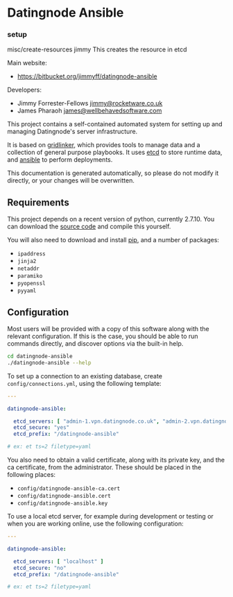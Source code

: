 # Datingnode Ansible


### setup

misc/create-resources jimmy
This creates the resource in etcd


Main website:

* https://bitbucket.org/jimmyff/datingnode-ansible

Developers:

* Jimmy Forrester-Fellows <jimmy@rocketware.co.uk>
* James Pharaoh <james@wellbehavedsoftware.com>

This project contains a self-contained automated system for setting up and
managing Datingnode's server infrastructure.

It is based on [gridlinker](https://github.com/wellbehavedsoftware/gridlinker),
which provides tools to manage data and a collection of general purpose
playbooks. It uses [etcd](https://github.com/coreos/etcd) to store runtime data,
and [ansible](https://github.com/ansible/ansible) to perform deployments.

This documentation is generated automatically, so please do not modify it
directly, or your changes will be overwritten.

## Requirements

This project depends on a recent version of python, currently 2.7.10. You can
download the [source code](https://www.python.org/downloads/) and compile this
yourself.

You will also need to download and install
[pip](https://pypi.python.org/pypi/pip), and a number of packages:

* `ipaddress`
* `jinja2`
* `netaddr`
* `paramiko`
* `pyopenssl`
* `pyyaml`

## Configuration

Most users will be provided with a copy of this software along with the relevant
configuration. If this is the case, you should be able to run commands directly,
and discover options via the built-in help.

```sh
cd datingnode-ansible
./datingnode-ansible --help
```

To set up a connection to an existing database, create `config/connections.yml`,
using the following template:

```yaml
---

datingnode-ansible:

  etcd_servers: [ "admin-1.vpn.datingnode.co.uk", "admin-2.vpn.datingnode.co.uk", "admin-3.vpn.datingnode.co.uk" ]
  etcd_secure: "yes"
  etcd_prefix: "/datingnode-ansible"

# ex: et ts=2 filetype=yaml
```

You also need to obtain a valid certificate, along with its private key, and the
ca certificate, from the administrator. These should be placed in the following
places:

* `config/datingnode-ansible-ca.cert`
* `config/datingnode-ansible.cert`
* `config/datingnode-ansible.key`

To use a local etcd server, for example during development or testing or when
you are working online, use the following configuration:

```yaml
---

datingnode-ansible:

  etcd_servers: [ "localhost" ]
  etcd_secure: "no"
  etcd_prefix: "/datingnode-ansible"

# ex: et ts=2 filetype=yaml
```

<p style="display:none">
<!-- ex: noet ts=4 filetype=markdown -->
</p>
